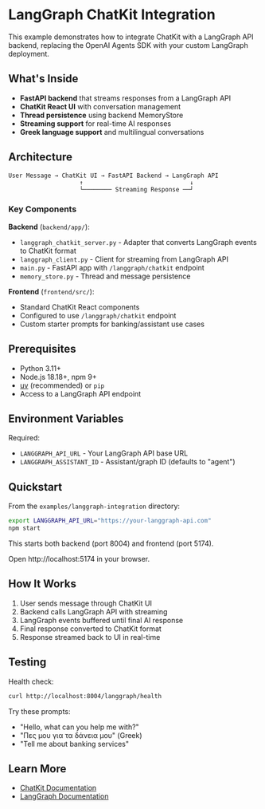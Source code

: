 # LangGraph ChatKit Integration

This example demonstrates how to integrate ChatKit with a LangGraph API backend, replacing the OpenAI Agents SDK with your custom LangGraph deployment.

## What's Inside

- **FastAPI backend** that streams responses from a LangGraph API
- **ChatKit React UI** with conversation management
- **Thread persistence** using backend MemoryStore
- **Streaming support** for real-time AI responses
- **Greek language support** and multilingual conversations

## Architecture

```
User Message → ChatKit UI → FastAPI Backend → LangGraph API
                    ↑                              ↓
                    └──────── Streaming Response ──┘
```

### Key Components

**Backend** (`backend/app/`):
- `langgraph_chatkit_server.py` - Adapter that converts LangGraph events to ChatKit format
- `langgraph_client.py` - Client for streaming from LangGraph API
- `main.py` - FastAPI app with `/langgraph/chatkit` endpoint
- `memory_store.py` - Thread and message persistence

**Frontend** (`frontend/src/`):
- Standard ChatKit React components
- Configured to use `/langgraph/chatkit` endpoint
- Custom starter prompts for banking/assistant use cases

## Prerequisites

- Python 3.11+
- Node.js 18.18+, npm 9+
- [uv](https://docs.astral.sh/uv/getting-started/installation/) (recommended) or `pip`
- Access to a LangGraph API endpoint

## Environment Variables

Required:
- `LANGGRAPH_API_URL` - Your LangGraph API base URL
- `LANGGRAPH_ASSISTANT_ID` - Assistant/graph ID (defaults to "agent")

## Quickstart

From the `examples/langgraph-integration` directory:

```bash
export LANGGRAPH_API_URL="https://your-langgraph-api.com"
npm start
```

This starts both backend (port 8004) and frontend (port 5174).

Open http://localhost:5174 in your browser.

## How It Works

1. User sends message through ChatKit UI
2. Backend calls LangGraph API with streaming
3. LangGraph events buffered until final AI response
4. Final response converted to ChatKit format
5. Response streamed back to UI in real-time

## Testing

Health check:
```bash
curl http://localhost:8004/langgraph/health
```

Try these prompts:
- "Hello, what can you help me with?"
- "Πες μου για τα δάνεια μου" (Greek)
- "Tell me about banking services"

## Learn More

- [ChatKit Documentation](https://docs.claude.com/en/docs/claude-code)
- [LangGraph Documentation](https://langchain-ai.github.io/langgraph/)
